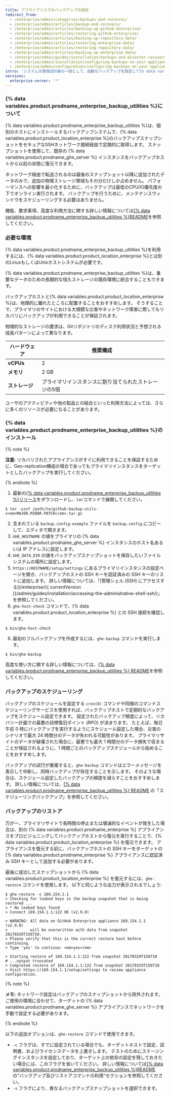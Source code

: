 ```yaml
---
title: アプライアンスでのバックアップの設定
redirect_from:
  - /enterprise/admin/categories/backups-and-restores/
  - /enterprise/admin/articles/backup-and-recovery/
  - /enterprise/admin/articles/backing-up-github-enterprise/
  - /enterprise/admin/articles/restoring-github-enterprise/
  - /enterprise/admin/articles/backing-up-repository-data/
  - /enterprise/admin/articles/restoring-enterprise-data/
  - /enterprise/admin/articles/restoring-repository-data/
  - /enterprise/admin/articles/backing-up-enterprise-data/
  - /enterprise/admin/guides/installation/backups-and-disaster-recovery/
  - /enterprise/admin/installation/configuring-backups-on-your-appliance
  - /enterprise/admin/configuration/configuring-backups-on-your-appliance
intro: 'システム災害復旧計画の一部として、自動化バックアップを設定して{% data variables.product.product_location_enterprise %}のプロダクションデータを保護できます。'
versions:
  enterprise-server: '*'
---
```


### {% data variables.product.prodname_enterprise_backup_utilities %}について

{% data variables.product.prodname_enterprise_backup_utilities %}は、個別のホストにインストールするバックアップシステムで、{% data variables.product.product_location_enterprise %}のバックアップスナップショットをセキュアなSSHネットワーク接続経由で定期的に取得します。 スナップショットを使用して、既存の {% data variables.product.prodname_ghe_server %} インスタンスをバックアップホストから以前の状態に復元できます。

ネットワーク経由で転送されるのは最後のスナップショット以降に追加されたデータのみで、追加の物理ストレージ領域もその分だけしか占めません。 パフォーマンスへの影響を最小化するために、バックアップは最低のCPU/IO優先度の下でオンライン実行されます。 バックアップを行うために、メンテナンスウィンドウをスケジューリングする必要はありません。

機能、要求事項、高度な利用方法に関する詳しい情報については[{% data variables.product.prodname_enterprise_backup_utilities %}README](https://github.com/github/backup-utils#readme)を参照してください。

### 必要な環境

{% data variables.product.prodname_enterprise_backup_utilities %}を利用するには、{% data variables.product.product_location_enterprise %}とは別のLinuxもしくはUnixホストシステムが必要です。

{% data variables.product.prodname_enterprise_backup_utilities %}は、重要なデータのための長期的な恒久ストレージの既存環境に統合することもできます。

バックアップホストと{% data variables.product.product_location_enterprise %}は、地理的に離れたところに配置することをおすすめします。 そうすることで、プライマリのサイトにおける大規模な災害やネットワーク障害に際してもリカバリにバックアップが利用できることが保証されます。

物理的なストレージの要求は、Gitリポジトリのディスク利用状況と予想される成長パターンによって異なります。

| ハードウェア    | 推奨構成                        |
| --------- | --------------------------- |
| **vCPUs** | 2                           |
| **メモリ**   | 2 GB                        |
| **ストレージ** | プライマリインスタンスに割り当てられたストレージの5倍 |

ユーザのアクティビティや他の製品との結合といった利用方法によっては、さらに多くのリソースが必要になることがあります。

### {% data variables.product.prodname_enterprise_backup_utilities %}のインストール

{% note %}

**注意:** リカバリされたアプライアンスがすぐに利用できることを保証するために、Geo-replication構成の場合であってもプライマリインスタンスをターゲットとしたバックアップを実行してください。

{% endnote %}

1. 最新の[{% data variables.product.prodname_enterprise_backup_utilities %}リリース](https://github.com/github/backup-utils/releases)をダウンロードし、`tar`コマンドで展開してください。
  ```shell
  $ tar -xzvf /path/to/github-backup-utils-v<em>MAJOR.MINOR.PATCH</em>.tar.gz     
  ```
2. 含まれている `backup.config-example` ファイルを `backup.config` にコピーして、エディタで開きます。
3. `GHE_HOSTNAME` の値をプライマリの {% data variables.product.prodname_ghe_server %} インスタンスのホスト名あるいは IP アドレスに設定します。
4. `GHE_DATA_DIR` の値をバックアップスナップショットを保存したいファイルシステムの場所に設定します。
5. `https://HOSTNAME/setup/settings` にあるプライマリインスタンスの設定ページを開き、バックアップホストの SSH キーを認証済みの SSH キーのリストに追加します。 詳しい情報については、「[管理シェル (SSH) にアクセスする](/enterprise/{{ currentVersion }}/admin/guides/installation/accessing-the-administrative-shell-ssh/)」を参照してください。
5. `ghe-host-check` コマンドで、{% data variables.product.product_location_enterprise %} との SSH 接続を確認します。
  ```shell
  $ bin/ghe-host-check        
  ```
  6. 最初のフルバックアップを作成するには、`ghe-backup` コマンドを実行します。
  ```shell
  $ bin/ghe-backup        
  ```

高度な使い方に関する詳しい情報については、[{% data variables.product.prodname_enterprise_backup_utilities %} README](https://github.com/github/backup-utils#readme)を参照してください。

### バックアップのスケジューリング

バックアップのスケジュールを設定する `cron(8)` コマンドや同様のコマンドスケジューリングサービスを使用すれば、バックアップホストで定期的なバックアップをスケジュール設定できます。 設定されたバックアップ頻度によって、リカバリー計画での最悪の目標復旧ポイント (RPO) が決まります。 たとえば、毎日午前 0 時にバックアップを実行するようにスケジュール設定した場合、災害のシナリオで最大 24 時間分のデータが失われる可能性があります。 プライマリサイトのデータが破壊された場合に、最悪でも最大 1 時間分のデータ損失で収まることが保証されるように、1 時間ごとのバックアップスケジュールから始めることをおすすめします。

バックアップの試行が重複すると、`ghe-backup` コマンドはエラーメッセージを表示して中断し、同時バックアップが存在することを示します。 そのような場合は、スケジュール設定したバックアップの頻度を減らすことをおすすめします。 詳しい情報については、[{% data variables.product.prodname_enterprise_backup_utilities %} README](https://github.com/github/backup-utils#scheduling-backups) の「スケジューリングバックアップ」を参照してください。

### バックアップのリストア

万が一、プライマリサイトで長時間の停止または壊滅的なイベントが発生した場合は、別の {% data variables.product.prodname_enterprise %} アプライアンスをプロビジョニングしてバックアップホストから復元を実行することで、{% data variables.product.product_location_enterprise %} を復元できます。 アプライアンスを復元する前に、バックアップホストの SSH キーをターゲットの {% data variables.product.prodname_enterprise %} アプライアンスに認証済み SSH キーとして追加する必要があります。

最後に成功したスナップショットから {% data variables.product.product_location_enterprise %} を復元するには、`ghe-restore` コマンドを使用します。 以下と同じような出力が表示されるでしょう:

```shell
$ ghe-restore -c 169.154.1.1
> Checking for leaked keys in the backup snapshot that is being restored ...
> * No leaked keys found
> Connect 169.154.1.1:122 OK (v2.9.0)

> WARNING: All data on GitHub Enterprise appliance 169.154.1.1 (v2.9.0)
>          will be overwritten with data from snapshot 20170329T150710.
> Please verify that this is the correct restore host before continuing.
> Type 'yes' to continue: <em>yes</em>

> Starting restore of 169.154.1.1:122 from snapshot 20170329T150710
# ...output truncated
> Completed restore of 169.154.1.1:122 from snapshot 20170329T150710
> Visit https://169.154.1.1/setup/settings to review appliance configuration.
```

{% note %}

**メモ:** ネットワーク設定はバックアップのスナップショットから除外されます。 ご使用の環境に合わせて、ターゲットの {% data variables.product.prodname_ghe_server %} アプライアンスでネットワークを手動で設定する必要があります。

{% endnote %}

以下の追加オプションは、`ghe-restore` コマンドで使用できます。
- `-c` フラグは、すでに設定されている場合でも、ターゲットホストで設定、証明書、およびライセンスデータを上書きします。 テストのためにステージングインスタンスを設定しており、ターゲット上の依存の設定を残しておきたい場合には、このフラグを省いてください。 詳しい情報については[{% data variables.product.prodname_enterprise_backup_utilities %}README](https://github.com/github/backup-utils#using-the-backup-and-restore-commands)の"バックアップ及びリストアコマンドの利用"セクションを参照してください。
- `-s` フラグにより、異なるバックアップスナップショットを選択できます。
  
